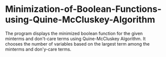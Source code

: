 # Minimization-of-Boolean-Functions-using-Quine-McCluskey-Algorithm
The program displays the minimized boolean function for the given minterms and don't-care terms using Quine-McCluskey Algorithm. It chooses the number of variables based on the largest term among the minterms and don'y-care terms.
